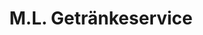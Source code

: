 ---
title: "M.L. Getränkeservice"
url: /roethenbach-allgaeu/m-l-getraenkeservice/
shop: Getränke
---